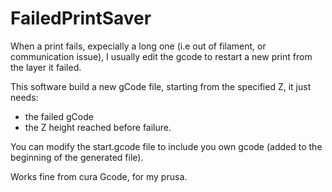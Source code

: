 # FailedPrintSaver
When a print fails, expecially a long one (i.e out of filament, or communication issue), 
I usually edit the gcode to restart a new print from the layer it failed.

This software build a new gCode file, starting from the specified Z, it just needs:
- the failed gCode
- the Z height reached before failure.

You can modify the start.gcode file to include you own gcode (added to the beginning of the generated file).

Works fine from cura Gcode, for my prusa.
